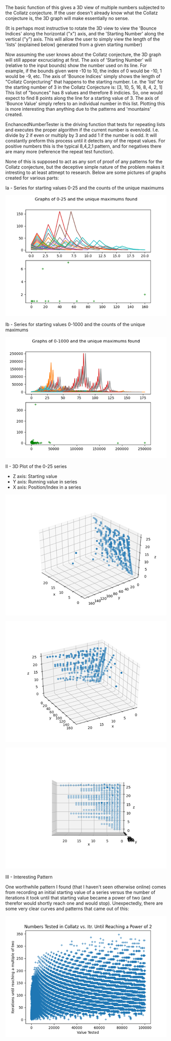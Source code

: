The basic function of this gives a 3D view of multiple numbers subjected to the Collatz conjecture. If the user doesn't already know what the Collatz conjecture is, the 3D graph will make essentially no sense.

(It is perhaps most instructive to rotate the 3D view to view the 'Bounce Indices' along the horizontal ("x") axis, and the 'Starting Number' along the vertical ("y") axis. This will allow the user to simply view the length of the 'lists' (explained below) generated from a given starting number)

Now assuming the user knows about the Collatz conjecture, the 3D graph will still appear excruciating at first. 
The axis of 'Starting Number' will (relative to the input bounds) show the number used on its line. For example, if the bounds given were -10 to 10, the index of 0 would be -10, 1 would be -9, etc.
The axis of  'Bounce Indices' simply shows the length of "Collatz Conjecturing" that happens to the starting number. I.e. the 'list' for the starting number of 3 in the Collatz Conjecture is:
[3, 10, 5, 16, 8, 4, 2, 1]
This list of "bounces" has 8 values and therefore 8 indicies. So, one would expect to find 8 points along the line for a starting value of 3.
The axis of 'Bounce Value' simply refers to an individual number in this list. Plotting this is more interesting than anything due to the patterns and 'mountains' created.

EnchancedNumberTester is the driving function that tests for repeating lists and executes the proper algorithm if the current number is even/odd. I.e. divide by 2 if even or multiply by 3 and add 1 if the number is odd. It will constantly preform this process until it detects any of the repeat values. For positive numbers this is the typical 8,4,2,1 pattern, and for negatives there are many more (reference the repeat test function).

None of this is supposed to act as any sort of proof of any patterns for the Collatz conjecture, but the deceptive simple nature of the problem makes it intresting to at least attmept to research. Below are some pictures of graphs created for various parts:

Ia - Series for starting values 0-25 and the counts of the unique maximums

![Two graphs, the top on with the Collatz series for starting values 0-25, and on with the unique maximums and their counts](cool1.jpg)


Ib - Series for starting values 0-1000 and the counts of the unique maximums

![Two graphs, the top on with the Collatz series for starting values 0-1000, and on with the unique maximums and their counts](cool3.jpg)


II - 3D Plot of the 0-25 series
- Z axis: Starting value
- Y axis: Running value in series
- X axis: Position/Index in a series

![](cool3d1.jpg)

![](cool3d2.jpg)

![](cool3d3.jpg)


III - Interesting Pattern

One worthwhile pattern I found (that I haven't seen otherwise online) comes from recording an initial starting value of a series versus the number of iterations it took until that starting value became a power of two (and therefor would shortly reach one and would stop). Unexpectedly, there are some very clear curves and patterns that came out of this:

![](pattern.jpg)
